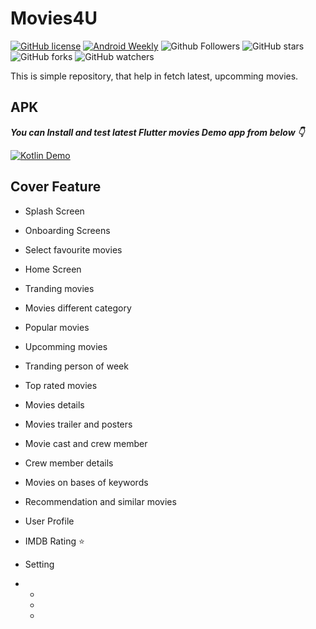 # Movies4U


[![GitHub license](https://img.shields.io/badge/License-MIT-blue.svg)](LICENSE)
[![Android Weekly](https://img.shields.io/badge/Android%20Weekly-%23406-2CA3E6.svg?style=flat)](http://androidweekly.net/issues/issue-406)
![Github Followers](https://img.shields.io/github/followers/webaddicted?label=Follow&style=social)
![GitHub stars](https://img.shields.io/github/stars/webaddicted/Flutter-Movies4U?style=social)
![GitHub forks](https://img.shields.io/github/forks/webaddicted/Flutter-Movies4U?style=social)
![GitHub watchers](https://img.shields.io/github/watchers/webaddicted/Flutter-Movies4U?style=social)

This is simple repository, that help in fetch latest, upcomming movies.

## APK

***You can Install and test latest Flutter movies Demo app from below 👇***

[![Kotlin Demo](https://img.shields.io/badge/Flutter%20Demo-Apk-brightgreen.svg?style=for-the-badge&logo=android)](https://github.com/webaddicted/Flutter-Demo/tree/master/apk/FlutterDemo.apk)


## Cover Feature

   * Splash Screen
   * Onboarding Screens
   * Select favourite movies 
   * Home Screen
   * Tranding movies
   * Movies different category
   * Popular movies
   * Upcomming movies
   * Tranding person of week
   * Top rated movies
   * Movies details
   * Movies trailer and posters
   * Movie cast and crew member
   * Crew member details
   * Movies on bases of keywords
   * Recommendation and similar movies
   * User Profile
   * IMDB Rating ⭐
   * Setting



* 
   * 
   * 
   * 
   

